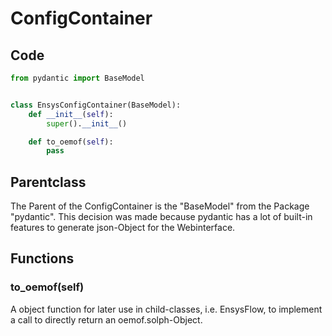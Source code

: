# ConfigContainer

## Code
```python linenums='1' title="config.py"
from pydantic import BaseModel


class EnsysConfigContainer(BaseModel):
    def __init__(self):
        super().__init__()

    def to_oemof(self):
        pass
```

## Parentclass

The Parent of the ConfigContainer is the "BaseModel" from the Package "pydantic".
This decision was made because pydantic has a lot of built-in features to generate json-Object for the Webinterface.

## Functions

### to_oemof(self)
A object function for later use in child-classes, i.e. EnsysFlow, to implement a call to directly return an oemof.solph-Object.